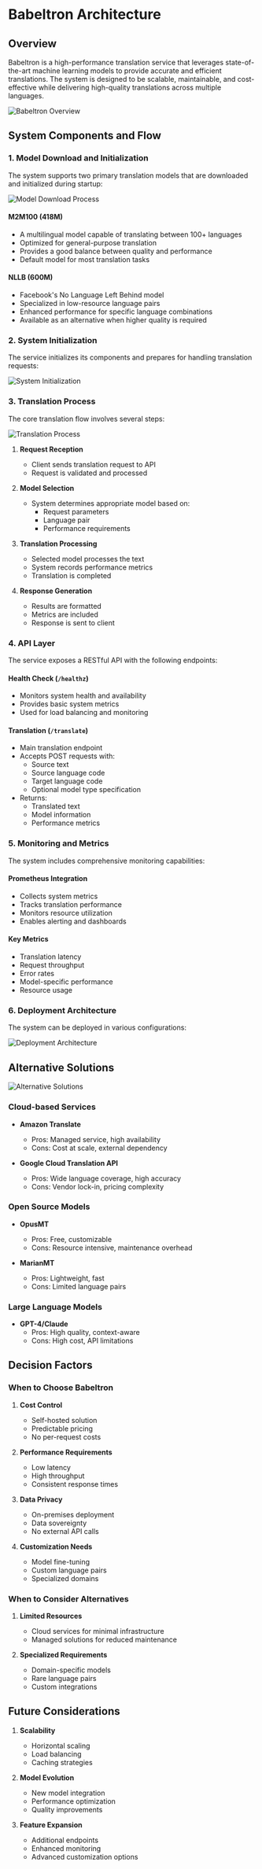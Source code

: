 # Babeltron Architecture

## Overview
Babeltron is a high-performance translation service that leverages state-of-the-art machine learning models to provide accurate and efficient translations. The system is designed to be scalable, maintainable, and cost-effective while delivering high-quality translations across multiple languages.

![Babeltron Overview](images/overview.png)

## System Components and Flow

### 1. Model Download and Initialization
The system supports two primary translation models that are downloaded and initialized during startup:

![Model Download Process](images/1_download.png)

#### M2M100 (418M)
- A multilingual model capable of translating between 100+ languages
- Optimized for general-purpose translation
- Provides a good balance between quality and performance
- Default model for most translation tasks

#### NLLB (600M)
- Facebook's No Language Left Behind model
- Specialized in low-resource language pairs
- Enhanced performance for specific language combinations
- Available as an alternative when higher quality is required

### 2. System Initialization
The service initializes its components and prepares for handling translation requests:

![System Initialization](images/2_init.png)

### 3. Translation Process
The core translation flow involves several steps:

![Translation Process](images/3_translation.png)

1. **Request Reception**
   - Client sends translation request to API
   - Request is validated and processed

2. **Model Selection**
   - System determines appropriate model based on:
     - Request parameters
     - Language pair
     - Performance requirements

3. **Translation Processing**
   - Selected model processes the text
   - System records performance metrics
   - Translation is completed

4. **Response Generation**
   - Results are formatted
   - Metrics are included
   - Response is sent to client

### 4. API Layer
The service exposes a RESTful API with the following endpoints:

#### Health Check (`/healthz`)
- Monitors system health and availability
- Provides basic system metrics
- Used for load balancing and monitoring

#### Translation (`/translate`)
- Main translation endpoint
- Accepts POST requests with:
  - Source text
  - Source language code
  - Target language code
  - Optional model type specification
- Returns:
  - Translated text
  - Model information
  - Performance metrics

### 5. Monitoring and Metrics
The system includes comprehensive monitoring capabilities:

#### Prometheus Integration
- Collects system metrics
- Tracks translation performance
- Monitors resource utilization
- Enables alerting and dashboards

#### Key Metrics
- Translation latency
- Request throughput
- Error rates
- Model-specific performance
- Resource usage

### 6. Deployment Architecture
The system can be deployed in various configurations:

![Deployment Architecture](images/deployment.png)

## Alternative Solutions

![Alternative Solutions](images/alternatives.png)

### Cloud-based Services
- **Amazon Translate**
  - Pros: Managed service, high availability
  - Cons: Cost at scale, external dependency

- **Google Cloud Translation API**
  - Pros: Wide language coverage, high accuracy
  - Cons: Vendor lock-in, pricing complexity

### Open Source Models
- **OpusMT**
  - Pros: Free, customizable
  - Cons: Resource intensive, maintenance overhead

- **MarianMT**
  - Pros: Lightweight, fast
  - Cons: Limited language pairs

### Large Language Models
- **GPT-4/Claude**
  - Pros: High quality, context-aware
  - Cons: High cost, API limitations

## Decision Factors

### When to Choose Babeltron
1. **Cost Control**
   - Self-hosted solution
   - Predictable pricing
   - No per-request costs

2. **Performance Requirements**
   - Low latency
   - High throughput
   - Consistent response times

3. **Data Privacy**
   - On-premises deployment
   - Data sovereignty
   - No external API calls

4. **Customization Needs**
   - Model fine-tuning
   - Custom language pairs
   - Specialized domains

### When to Consider Alternatives
1. **Limited Resources**
   - Cloud services for minimal infrastructure
   - Managed solutions for reduced maintenance

2. **Specialized Requirements**
   - Domain-specific models
   - Rare language pairs
   - Custom integrations

## Future Considerations

1. **Scalability**
   - Horizontal scaling
   - Load balancing
   - Caching strategies

2. **Model Evolution**
   - New model integration
   - Performance optimization
   - Quality improvements

3. **Feature Expansion**
   - Additional endpoints
   - Enhanced monitoring
   - Advanced customization options
